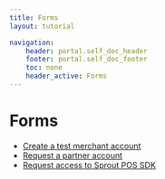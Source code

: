 ```yaml
---
title: Forms
layout: tutorial

navigation:
    header: portal.self_doc_header 
    footer: portal.self_doc_footer
    toc: none
    header_active: Forms
---
```


# Forms


* [Create a test merchant account](/portal/forms/create_test_merchant_account)
* [Request a partner account](/portal/forms/request_partner_account)
* [Request access to Sprout POS SDK](/portal/forms/request_sprout_POS_SDK_access)

